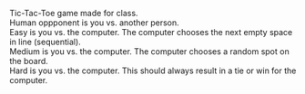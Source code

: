 Tic-Tac-Toe game made for class.<br>
Human oppponent is you vs. another person.<br>
Easy is you vs. the computer. The computer chooses the next empty space in line (sequential).<br>
Medium is you vs. the computer. The computer chooses a random spot on the board.<br>
Hard is you vs. the computer. This should always result in a tie or win for the computer.